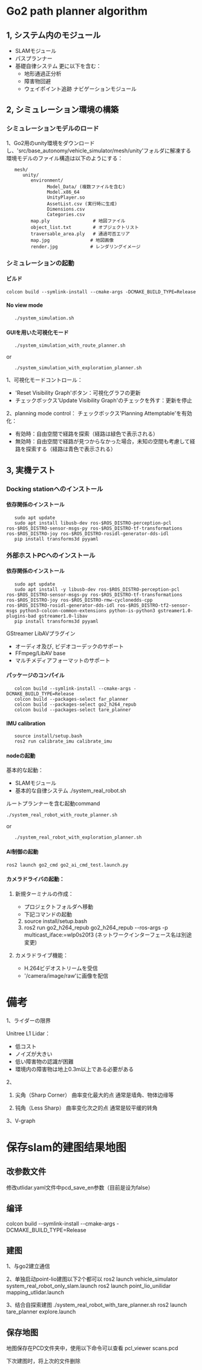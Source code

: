 # Go2 path planner algorithm

## 1, システム内のモジュール
- SLAMモジュール
- パスプランナー
- 基礎自律システム
  更に以下を含む：
  - 地形通過正分析
  - 障害物回避
  - ウェイポイント追跡
ナビゲーションモジュール


## 2, シミュレーション環境の構築
### シミュレーションモデルのロード
   1、Go2用のunity環境をダウンロードし、'src/base_autonomy/vehicle_simulator/mesh/unity'フォルダに解凍する
   環境モデルのファイル構造は以下のようにする：
    
```
   mesh/
      unity/
         environment/
               Model_Data/ (複数ファイルを含む)
               Model.x86_64
               UnityPlayer.so
               AssetList.csv (実行時に生成)
               Dimensions.csv
               Categories.csv
         map.ply                # 地図ファイル
         object_list.txt        # オブジェクトリスト
         traversable_area.ply   # 通過可否エリア
         map.jpg               # 地図画像
         render.jpg            # レンダリングイメージ
```

### シミュレーションの起動
#### ビルド
```
colcon build --symlink-install --cmake-args -DCMAKE_BUILD_TYPE=Release
```

#### No view mode
```
   ./system_simulation.sh
```
#### GUIを用いた可視化モード
```
   ./system_simulation_with_route_planner.sh
```
  or
```
   ./system_simulation_with_exploration_planner.sh
```


   1、可視化モードコントロール：
   - 'Reset Visibility Graph'ボタン：可視化グラフの更新
   - チェックボックス'Update Visibility Graph'のチェックを外す：更新を停止

   2、planning mode control：
   チェックボックス'Planning Attemptable'を有効化：
   - 有効時：自由空間で経路を探索（経路は緑色で表示される）
   - 無効時：自由空間で経路が見つからなかった場合，未知の空間も考慮して経路を探索する（経路は青色で表示される）



## 3, 実機テスト
### Docking stationへのインストール
#### 依存関係のインストール
```
   sudo apt update
   sudo apt install libusb-dev ros-$ROS_DISTRO-perception-pcl ros-$ROS_DISTRO-sensor-msgs-py ros-$ROS_DISTRO-tf-transformations ros-$ROS_DISTRO-joy ros-$ROS_DISTRO-rosidl-generator-dds-idl
   pip install transforms3d pyyaml
```


### 外部ホストPCへのインストール
#### 依存関係のインストール
```
   sudo apt update
   sudo apt install -y libusb-dev ros-$ROS_DISTRO-perception-pcl ros-$ROS_DISTRO-sensor-msgs-py ros-$ROS_DISTRO-tf-transformations ros-$ROS_DISTRO-joy ros-$ROS_DISTRO-rmw-cyclonedds-cpp ros-$ROS_DISTRO-rosidl-generator-dds-idl ros-$ROS_DISTRO-tf2-sensor-msgs python3-colcon-common-extensions python-is-python3 gstreamer1.0-plugins-bad gstreamer1.0-libav
   pip install transforms3d pyyaml
```

   GStreamer LibAVプラグイン
   - オーディオ及び, ビデオコーデックのサポート
   - FFmpeg/LibAV base
   - マルチメディアフォーマットのサポート

#### パッケージのコンパイル
```
   colcon build --symlink-install --cmake-args -DCMAKE_BUILD_TYPE=Release
   colcon build --packages-select far_planner
   colcon build --packages-select go2_h264_repub
   colcon build --packages-select tare_planner
```

#### IMU calibration
```
   source install/setup.bash
   ros2 run calibrate_imu calibrate_imu
```

#### nodeの起動

   基本的な起動：
   - SLAMモジュール
   - 基本的な自律システム
   ./system_real_robot.sh

   ルートプランナーを含む起動command
   ```
   ./system_real_robot_with_route_planner.sh
```
  or
```
   ./system_real_robot_with_exploration_planner.sh
```

#### AI制御の起動
```
ros2 launch go2_cmd go2_ai_cmd_test.launch.py
```


#### カメラドライバの起動：
   1. 新規ターミナルの作成：
      - プロジェクトフォルダへ移動
      - 下記コマンドの起動
      2) source install/setup.bash
      3) ros2 run go2_h264_repub go2_h264_repub --ros-args -p multicast_iface:=wlp0s20f3
      (ネットワークインターフェース名は別途変更)
      

   2. カメラドライブ機能：
      - H.264ビデオストリームを受信
      - '/camera/image/raw'に画像を配信


# 備考
1、ライダーの限界

Unitree L1 Lidar：
- 低コスト
- ノイズが大きい
- 低い障害物の認識が困難
- 環境内の障害物は地上0.3m以上である必要がある



2、
   1. 尖角（Sharp Corner）
   曲率变化最大的点
   通常是墙角、物体边缘等

   2. 钝角（Less Sharp）
   曲率变化次之的点
   通常是较平缓的转角

3、V-graph



# 保存slam的建图结果地图

## 改参数文件
   修改utlidar.yaml文件中pcd_save_en参数（目前是设为false）
## 编译
   colcon build --symlink-install --cmake-args -DCMAKE_BUILD_TYPE=Release 
## 建图
   1、与go2建立通信

   2、单独启动point-lio建图以下2个都可以
      ros2 launch vehicle_simulator system_real_robot_only_slam.launch
      ros2 launch point_lio_unilidar mapping_utlidar.launch 

   3、结合自探索建图
      ./system_real_robot_with_tare_planner.sh
      ros2 launch tare_planner explore.launch

## 保存地图
   地图保存在PCD文件夹中，使用以下命令可以查看
   pcl_viewer scans.pcd 

   下次建图时，将上次的文件删除

